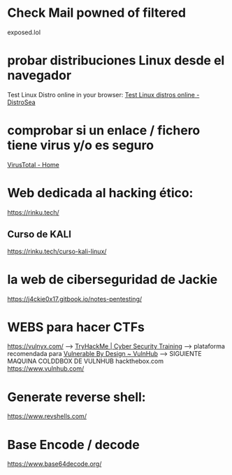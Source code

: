 
# Check Mail powned of filtered
 exposed.lol

# probar distribuciones Linux desde el navegador
Test Linux Distro online in your browser:
[Test Linux distros online - DistroSea](https://distrosea.com/)

# comprobar si un enlace / fichero  tiene virus y/o es seguro
[VirusTotal - Home](https://www.virustotal.com/gui/home/upload)


# Web dedicada al hacking ético:
https://rinku.tech/

## Curso de KALI

https://rinku.tech/curso-kali-linux/

# la web de ciberseguridad de Jackie
https://j4ckie0x17.gitbook.io/notes-pentesting/


# WEBS para hacer CTFs
https://vulnyx.com/ -->
[TryHackMe | Cyber Security Training](https://tryhackme.com/) --> plataforma recomendada para [Vulnerable By Design ~ VulnHub](https://www.vulnhub.com/)  --> SIGUIENTE MAQUINA COLDDBOX DE VULNHUB
hackthebox.com
https://www.vulnhub.com/



# Generate reverse shell:
https://www.revshells.com/


# Base  Encode / decode
https://www.base64decode.org/

